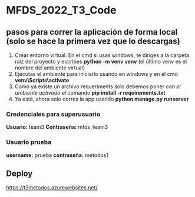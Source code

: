 # MFDS_2022_T3_Code

## pasos para correr la aplicación de forma local (solo se hace la primera vez que lo descargas)


1. Crear entorno virtual: En el cmd si usas windows, te diriges a la carpeta raíz del proyecto y escribes **python -m venv venv** (el último venv es el nombre del ambiente virtual)
2. Ejecutas el ambiente para iniciarlo usando en windows y en el cmd **venv\Scripts\activate**
3. Como ya existe un archivo requeriments solo debemos poner *con el ambiente activado* el comando **pip install -r requirements.txt** 
4. Ya está,  ahora solo corres la app usando **python manage.py runserver**

### Credenciales para superusuario
**Usuario:** team3
**Contraseña:** mfds_team3

### Usuario prueba
**username:** prueba
**contraseña:** metodos1

## Deploy 
https://t3metodos.azurewebsites.net/
